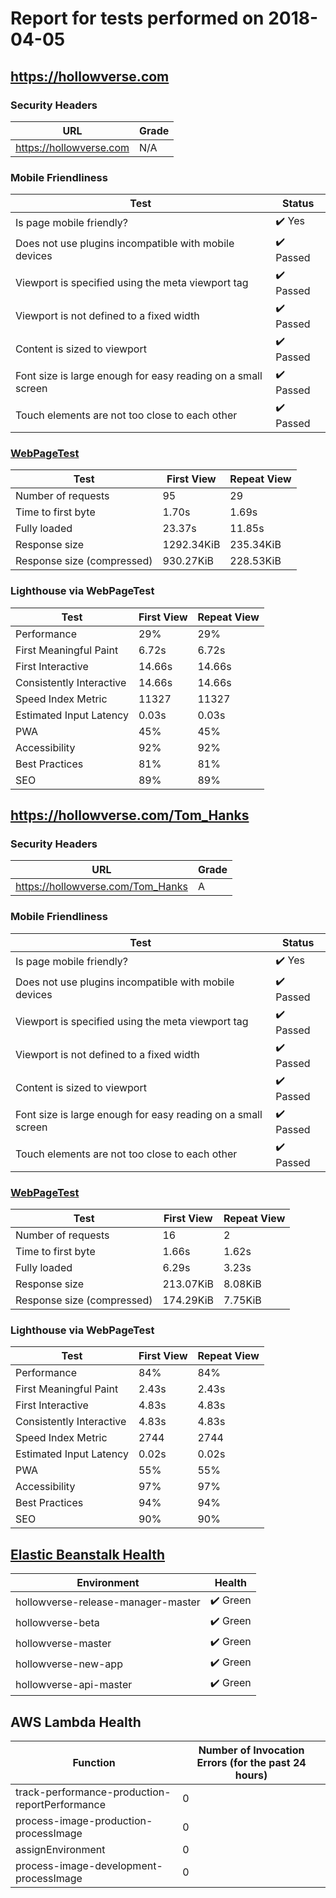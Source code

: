 # Report for tests performed on 2018-04-05

## https://hollowverse.com

### Security Headers

| URL                     | Grade |
| ----------------------- | ----- |
| https://hollowverse.com | N/A   |

### Mobile Friendliness

| Test                                                         | Status                    |
| ------------------------------------------------------------ | ------------------------- |
| Is page mobile friendly?                                     | :heavy_check_mark: Yes    |
| Does not use plugins incompatible with mobile devices        | :heavy_check_mark: Passed |
| Viewport is specified using the meta viewport tag            | :heavy_check_mark: Passed |
| Viewport is not defined to a fixed width                     | :heavy_check_mark: Passed |
| Content is sized to viewport                                 | :heavy_check_mark: Passed |
| Font size is large enough for easy reading on a small screen | :heavy_check_mark: Passed |
| Touch elements are not too close to each other               | :heavy_check_mark: Passed |

### [WebPageTest](http://www.webpagetest.org/results.php?test=180405_T7_bfad08d548e3b762c2c2933903c4e6bd)

| Test                       | First View | Repeat View |
| -------------------------- | ---------- | ----------- |
| Number of requests         | 95         | 29          |
| Time to first byte         | 1.70s      | 1.69s       |
| Fully loaded               | 23.37s     | 11.85s      |
| Response size              | 1292.34KiB | 235.34KiB   |
| Response size (compressed) | 930.27KiB  | 228.53KiB   |

### Lighthouse via WebPageTest

| Test                     | First View | Repeat View |
| ------------------------ | ---------- | ----------- |
| Performance              | 29%        | 29%         |
| First Meaningful Paint   | 6.72s      | 6.72s       |
| First Interactive        | 14.66s     | 14.66s      |
| Consistently Interactive | 14.66s     | 14.66s      |
| Speed Index Metric       | 11327      | 11327       |
| Estimated Input Latency  | 0.03s      | 0.03s       |
| PWA                      | 45%        | 45%         |
| Accessibility            | 92%        | 92%         |
| Best Practices           | 81%        | 81%         |
| SEO                      | 89%        | 89%         |

## https://hollowverse.com/Tom_Hanks

### Security Headers

| URL                               | Grade |
| --------------------------------- | ----- |
| https://hollowverse.com/Tom_Hanks | A     |

### Mobile Friendliness

| Test                                                         | Status                    |
| ------------------------------------------------------------ | ------------------------- |
| Is page mobile friendly?                                     | :heavy_check_mark: Yes    |
| Does not use plugins incompatible with mobile devices        | :heavy_check_mark: Passed |
| Viewport is specified using the meta viewport tag            | :heavy_check_mark: Passed |
| Viewport is not defined to a fixed width                     | :heavy_check_mark: Passed |
| Content is sized to viewport                                 | :heavy_check_mark: Passed |
| Font size is large enough for easy reading on a small screen | :heavy_check_mark: Passed |
| Touch elements are not too close to each other               | :heavy_check_mark: Passed |

### [WebPageTest](http://www.webpagetest.org/results.php?test=180405_YF_1471cf6f1602d392808dcd1ee56cc5a1)

| Test                       | First View | Repeat View |
| -------------------------- | ---------- | ----------- |
| Number of requests         | 16         | 2           |
| Time to first byte         | 1.66s      | 1.62s       |
| Fully loaded               | 6.29s      | 3.23s       |
| Response size              | 213.07KiB  | 8.08KiB     |
| Response size (compressed) | 174.29KiB  | 7.75KiB     |

### Lighthouse via WebPageTest

| Test                     | First View | Repeat View |
| ------------------------ | ---------- | ----------- |
| Performance              | 84%        | 84%         |
| First Meaningful Paint   | 2.43s      | 2.43s       |
| First Interactive        | 4.83s      | 4.83s       |
| Consistently Interactive | 4.83s      | 4.83s       |
| Speed Index Metric       | 2744       | 2744        |
| Estimated Input Latency  | 0.02s      | 0.02s       |
| PWA                      | 55%        | 55%         |
| Accessibility            | 97%        | 97%         |
| Best Practices           | 94%        | 94%         |
| SEO                      | 90%        | 90%         |

## [Elastic Beanstalk Health](https://docs.aws.amazon.com/elasticbeanstalk/latest/dg/health-enhanced-status.html)

| Environment                        | Health                   |
| ---------------------------------- | ------------------------ |
| hollowverse-release-manager-master | :heavy_check_mark: Green |
| hollowverse-beta                   | :heavy_check_mark: Green |
| hollowverse-master                 | :heavy_check_mark: Green |
| hollowverse-new-app                | :heavy_check_mark: Green |
| hollowverse-api-master             | :heavy_check_mark: Green |

## AWS Lambda Health

| Function                                       | Number of Invocation Errors (for the past 24 hours) |
| ---------------------------------------------- | --------------------------------------------------- |
| track-performance-production-reportPerformance | 0                                                   |
| process-image-production-processImage          | 0                                                   |
| assignEnvironment                              | 0                                                   |
| process-image-development-processImage         | 0                                                   |
